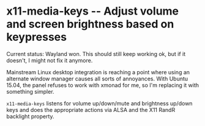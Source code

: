 # x11-media-keys -- Adjust volume and screen brightness based on keypresses

Current status: Wayland won. This should still keep working ok, but if
it doesn't, I might not fix it anymore.

Mainstream Linux desktop integration is reaching a point where using
an alternate window manager causes all sorts of annoyances. With
Ubuntu 15.04, the panel refuses to work with xmonad for me, so I'm
replacing it with something simpler.

`x11-media-keys` listens for volume up/down/mute and brightness
up/down keys and does the appropriate actions via ALSA and the X11
RandR backlight property.
